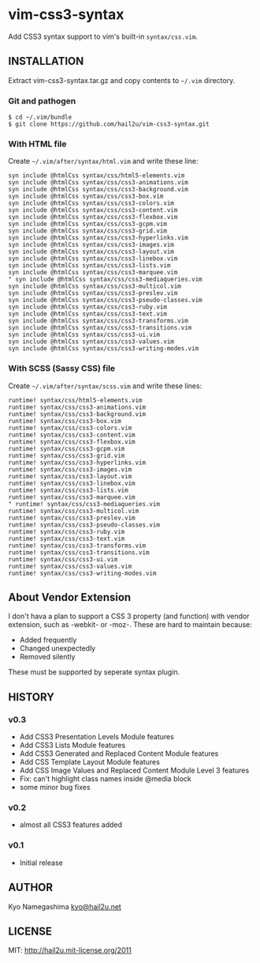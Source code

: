 vim-css3-syntax
===============


Add CSS3 syntax support to vim's built-in `syntax/css.vim`.


INSTALLATION
------------

Extract vim-css3-syntax.tar.gz and copy contents to `~/.vim` directory.


### Git and pathogen

    $ cd ~/.vim/bundle
    $ git clone https://github.com/hail2u/vim-css3-syntax.git


### With HTML file

Create `~/.vim/after/syntax/html.vim` and write these line:

    syn include @htmlCss syntax/css/html5-elements.vim
    syn include @htmlCss syntax/css/css3-animations.vim
    syn include @htmlCss syntax/css/css3-background.vim
    syn include @htmlCss syntax/css/css3-box.vim
    syn include @htmlCss syntax/css/css3-colors.vim
    syn include @htmlCss syntax/css/css3-content.vim
    syn include @htmlCss syntax/css/css3-flexbox.vim
    syn include @htmlCss syntax/css/css3-gcpm.vim
    syn include @htmlCss syntax/css/css3-grid.vim
    syn include @htmlCss syntax/css/css3-hyperlinks.vim
    syn include @htmlCss syntax/css/css3-images.vim
    syn include @htmlCss syntax/css/css3-layout.vim
    syn include @htmlCss syntax/css/css3-linebox.vim
    syn include @htmlCss syntax/css/css3-lists.vim
    syn include @htmlCss syntax/css/css3-marquee.vim
    " syn include @htmlCss syntax/css/css3-mediaqueries.vim
    syn include @htmlCss syntax/css/css3-multicol.vim
    syn include @htmlCss syntax/css/css3-preslev.vim
    syn include @htmlCss syntax/css/css3-pseudo-classes.vim
    syn include @htmlCss syntax/css/css3-ruby.vim
    syn include @htmlCss syntax/css/css3-text.vim
    syn include @htmlCss syntax/css/css3-transforms.vim
    syn include @htmlCss syntax/css/css3-transitions.vim
    syn include @htmlCss syntax/css/css3-ui.vim
    syn include @htmlCss syntax/css/css3-values.vim
    syn include @htmlCss syntax/css/css3-writing-modes.vim


### With SCSS (Sassy CSS) file

Create `~/.vim/after/syntax/scss.vim` and write these lines:

    runtime! syntax/css/html5-elements.vim
    runtime! syntax/css/css3-animations.vim
    runtime! syntax/css/css3-background.vim
    runtime! syntax/css/css3-box.vim
    runtime! syntax/css/css3-colors.vim
    runtime! syntax/css/css3-content.vim
    runtime! syntax/css/css3-flexbox.vim
    runtime! syntax/css/css3-gcpm.vim
    runtime! syntax/css/css3-grid.vim
    runtime! syntax/css/css3-hyperlinks.vim
    runtime! syntax/css/css3-images.vim
    runtime! syntax/css/css3-layout.vim
    runtime! syntax/css/css3-linebox.vim
    runtime! syntax/css/css3-lists.vim
    runtime! syntax/css/css3-marquee.vim
    " runtime! syntax/css/css3-mediaqueries.vim
    runtime! syntax/css/css3-multicol.vim
    runtime! syntax/css/css3-preslev.vim
    runtime! syntax/css/css3-pseudo-classes.vim
    runtime! syntax/css/css3-ruby.vim
    runtime! syntax/css/css3-text.vim
    runtime! syntax/css/css3-transforms.vim
    runtime! syntax/css/css3-transitions.vim
    runtime! syntax/css/css3-ui.vim
    runtime! syntax/css/css3-values.vim
    runtime! syntax/css/css3-writing-modes.vim


About Vendor Extension
----------------------

I don't hava a plan to support a CSS 3 property (and function) with vendor extension, such as -webkit- or -moz-. These are hard to maintain because:

  * Added frequently
  * Changed unexpectedly
  * Removed silently

These must be supported by seperate syntax plugin.


HISTORY
-------

### v0.3

  * Add CSS3 Presentation Levels Module features
  * Add CSS3 Lists Module features
  * Add CSS3 Generated and Replaced Content Module features
  * Add CSS Template Layout Module features
  * Add CSS Image Values and Replaced Content Module Level 3 features
  * Fix: can't highlight class names inside @media block
  * some minor bug fixes


### v0.2

  * almost all CSS3 features added


### v0.1

  * Initial release


AUTHOR
------

Kyo Namegashima <kyo@hail2u.net>


LICENSE
-------

MIT: http://hail2u.mit-license.org/2011
